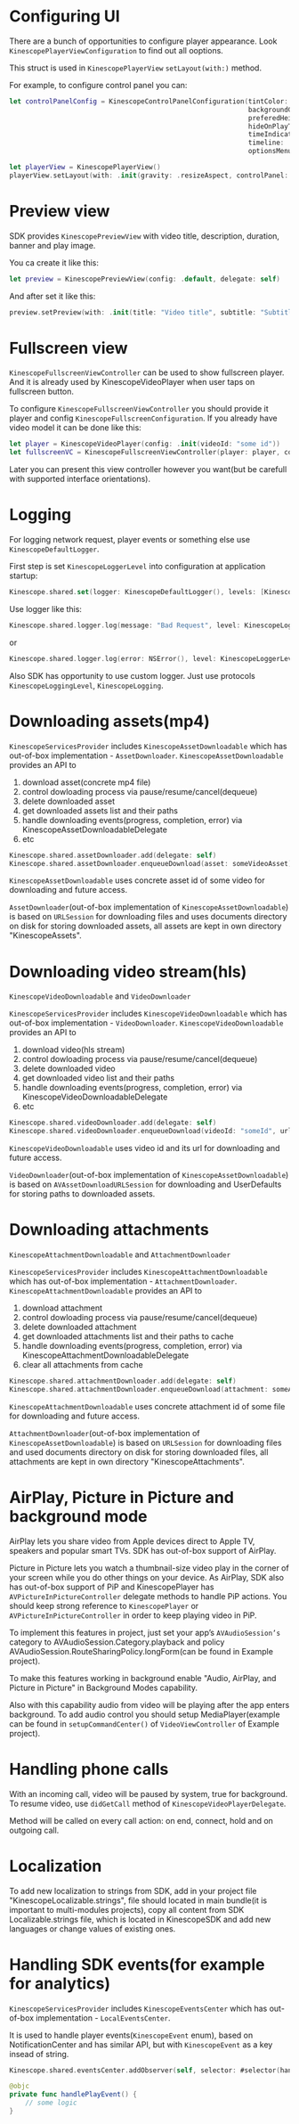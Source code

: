 <!-- TODO describe player and player view customisation -->

# Configuring UI

There are a bunch of opportunities to configure player appearance. Look `KinescopePlayerViewConfiguration` to find out all ooptions. 

This struct is used in `KinescopePlayerView` `setLayout(with:)` method.

For example, to configure control panel you can:

```swift
let controlPanelConfig = KinescopeControlPanelConfiguration(tintColor: .red,
                                                            backgroundColor: .blue,
                                                            preferedHeight: 45,
                                                            hideOnPlayTimeout: 0.5,
                                                            timeIndicator: .default,
                                                            timeline: .default,
                                                            optionsMenu: .default)

let playerView = KinescopePlayerView()
playerView.setLayout(with: .init(gravity: .resizeAspect, controlPanel: controlPanelConfig))
```

# Preview view

SDK provides `KinescopePreviewView` with video title, description, duration, banner and play image.

You ca create it like this:

```swift
let preview = KinescopePreviewView(config: .default, delegate: self)
```

And after set it like this:

```swift
preview.setPreview(with: .init(title: "Video title", subtitle: "Subtitle", duration: 100))
```

# Fullscreen view

`KinescopeFullscreenViewController` can be used to show fullscreen player. And it is already used by KinescopeVideoPlayer when user taps on fullscreen button.

To configure `KinescopeFullscreenViewController` you should provide it player and config `KinescopeFullscreenConfiguration`. If you already have video model it can be done like this:

```swift
let player = KinescopeVideoPlayer(config: .init(videoId: "some id"))
let fullscreenVC = KinescopeFullscreenViewController(player: player, config: .preferred(for: videoModel))
```

Later you can present this view controller however you want(but be carefull with supported interface orientations).

# Logging

For logging network request, player events or something else use `KinescopeDefaultLogger`.

First step is set `KinescopeLoggerLevel` into configuration at application startup:

```swift
Kinescope.shared.set(logger: KinescopeDefaultLogger(), levels: [KinescopeLoggerLevel.network, KinescopeLoggerLevel.player])
```

Use logger like this:

```swift
Kinescope.shared.logger.log(message: "Bad Request", level: KinescopeLoggerLevel.network)
```

or 

```swift
Kinescope.shared.logger.log(error: NSError(), level: KinescopeLoggerLevel.network)
```

Also SDK has opportunity to use custom logger. Just use protocols `KinescopeLoggingLevel`, `KinescopeLogging`.

# Downloading assets(mp4)

`KinescopeServicesProvider` includes `KinescopeAssetDownloadable` which has out-of-box implementation - `AssetDownloader`. 
`KinescopeAssetDownloadable` provides an API to
1) download asset(concrete mp4 file)
2) control dowloading process via pause/resume/cancel(dequeue)
3) delete downloaded asset
4) get downloaded assets list and their paths
5) handle downloading events(progress, completion, error) via KinescopeAssetDownloadableDelegate
6) etc

```swift
Kinescope.shared.assetDownloader.add(delegate: self)
Kinescope.shared.assetDownloader.enqueueDownload(asset: someVideoAsset)
```

`KinescopeAssetDownloadable` uses concrete asset id of some video for downloading and future access.  

`AssetDownloader`(out-of-box implementation of `KinescopeAssetDownloadable`) is based on `URLSession` for downloading files and uses documents directory on disk  for storing downloaded assets, all assets are kept in own directory "KinescopeAssets".

# Downloading video stream(hls)

`KinescopeVideoDownloadable` and `VideoDownloader`

`KinescopeServicesProvider` includes `KinescopeVideoDownloadable` which has out-of-box implementation - `VideoDownloader`. 
`KinescopeVideoDownloadable` provides an API to
1) download video(hls stream)
2) control dowloading process via pause/resume/cancel(dequeue)
3) delete downloaded video
4) get downloaded video list and their paths
5) handle downloading events(progress, completion, error) via KinescopeVideoDownloadableDelegate
6) etc

```swift
Kinescope.shared.videoDownloader.add(delegate: self)
Kinescope.shared.videoDownloader.enqueueDownload(videoId: "someId", url: someVideoURL)
```

`KinescopeVideoDownloadable` uses video id and its url for downloading and future access.  

`VideoDownloader`(out-of-box implementation of `KinescopeAssetDownloadable`) is based on `AVAssetDownloadURLSession` for downloading and UserDefaults for storing paths to downloaded assets. 

# Downloading attachments 

`KinescopeAttachmentDownloadable` and `AttachmentDownloader`

`KinescopeServicesProvider` includes `KinescopeAttachmentDownloadable` which has out-of-box implementation - `AttachmentDownloader`. 
`KinescopeAttachmentDownloadable` provides an API to
1) download attachment
2) control dowloading process via pause/resume/cancel(dequeue)
3) delete downloaded attachment
4) get downloaded attachments list and their paths to cache
5) handle downloading events(progress, completion, error) via KinescopeAttachmentDownloadableDelegate
6) clear all attachments from cache

```swift
Kinescope.shared.attachmentDownloader.add(delegate: self)
Kinescope.shared.attachmentDownloader.enqueueDownload(attachment: someAttachmentModel)
```

`KinescopeAttachmentDownloadable` uses concrete attachment id of some file for downloading and future access.  

`AttachmentDownloader`(out-of-box implementation of `KinescopeAssetDownloadable`) is based on `URLSession` for downloading files and used documents directory on disk  for storing downloaded files, all attachments are kept in own directory "KinescopeAttachments".

# AirPlay, Picture in Picture and background mode

AirPlay lets you share video from Apple devices direct to Apple TV, speakers and popular smart TVs. SDK has out-of-box support of AirPlay. 

Picture in Picture lets you watch a thumbnail-size video play in the corner of your screen while you do other things on your device. As AirPlay, SDK also has out-of-box support of PiP and KinescopePlayer has `AVPictureInPictureController` delegate methods to handle PiP actions. You should keep strong reference to `KinescopePlayer` or `AVPictureInPictureController` in order to keep playing video in PiP.

 To implement this features in project, just set your app’s `AVAudioSession’s` category to AVAudioSession.Category.playback and policy AVAudioSession.RouteSharingPolicy.longForm(can be found in Example project).
 
 To make this features working in background enable "Audio, AirPlay, and Picture in Picture" in Background Modes capability. 
 
 Also with this capability audio from video will be playing after the app enters background. To add audio control you should setup MediaPlayer(example can be found in `setupCommandCenter()` of `VideoViewController` of Example project).

# Handling phone calls

With an incoming call, video will be paused by system, true for background. To resume video, use `didGetCall` method of `KinescopeVideoPlayerDelegate`.

Method will be called on every call action: on end, connect, hold and on outgoing call.

# Localization

To add new localization to strings from SDK, add in your project file "KinescopeLocalizable.strings", file should located in main bundle(it is important to multi-modules projects), copy all content from SDK Localizable.strings file, which is located in KinescopeSDK and add new languages or change values of existing ones. 

# Handling SDK events(for example for analytics) 

`KinescopeServicesProvider` includes `KinescopeEventsCenter` which has out-of-box implementation - `LocalEventsCenter`.

It is used to handle player events(`KinescopeEvent` enum), based on NotificationCenter and has similar API, but with `KinescopeEvent` as a key insead of string.

```swift
Kinescope.shared.eventsCenter.addObserver(self, selector: #selector(handlePlayEvent), event: .play)

@objc
private func handlePlayEvent() {
    // some logic
}
```
